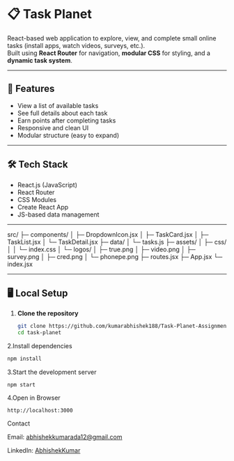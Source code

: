 # 📋 Task Planet

React-based web application to explore, view, and complete small online tasks (install apps, watch videos, surveys, etc.).  
Built using **React Router** for navigation, **modular CSS** for styling, and a **dynamic task system**.

---

## 🚀 Features

- View a list of available tasks  
- See full details about each task  
- Earn points after completing tasks  
- Responsive and clean UI  
- Modular structure (easy to expand)  

---

## 🛠️ Tech Stack

- React.js (JavaScript)  
- React Router  
- CSS Modules  
- Create React App  
- JS-based data management  

---

src/
├─ components/
│  ├─ DropdownIcon.jsx
│  ├─ TaskCard.jsx
│  ├─ TaskList.jsx
│  └─ TaskDetail.jsx
├─ data/
│  └─ tasks.js
├─ assets/
│  ├─ css/
│  │  └─ index.css
│  └─ logos/
│     ├─ true.png
│     ├─ video.png
│     ├─ survey.png
│     ├─ cred.png
│     └─ phonepe.png
├─ routes.jsx
├─ App.jsx
└─ index.jsx


---

## 🖥️ Local Setup

1. **Clone the repository**  
   ```bash
   git clone https://github.com/kumarabhishek188/Task-Planet-Assignment.git
   cd task-planet
2.Install dependencies
```bash
npm install

```
3.Start the development server
```
npm start
```
4.Open in Browser
```
http://localhost:3000
```

Contact

Email: abhishekkumarada12@gmail.com

LinkedIn: [AbhishekKumar](https://www.linkedin.com/in/abhishek-kumar-92157823a/)
